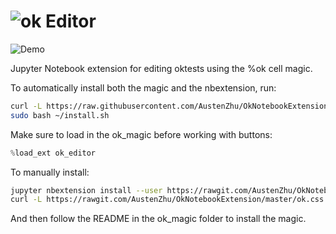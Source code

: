 ![ok](http://imgur.com/a/dhwlb.jpg) Editor
===============

![Demo](http://imgur.com/FmQ32Tm.gif)

Jupyter Notebook extension for editing oktests using the %ok cell magic.

To automatically install both the magic and the nbextension, run: 
```bash
curl -L https://raw.githubusercontent.com/AustenZhu/OkNotebookExtension/master/install.sh > ~/install.sh
sudo bash ~/install.sh
```
Make sure to load in the ok_magic before working with buttons: 
```python
%load_ext ok_editor
```


To manually install: 
```bash
jupyter nbextension install --user https://rawgit.com/AustenZhu/OkNotebookExtension/master/ok_editor.js
curl -L https://rawgit.com/AustenZhu/OkNotebookExtension/master/ok.css > $(jupyter --data-dir)/nbextensions/ok.css
```
And then follow the README in the ok_magic folder to install the magic. 
